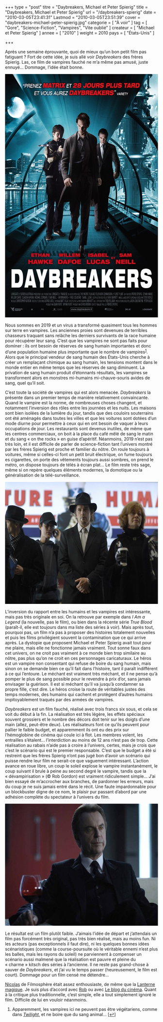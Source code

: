 +++
type = "post"
titre = "Daybreakers, Michael et Peter Spierig"
title = "Daybreakers, Michael et Peter Spierig"
url = "/daybreakers-spierig"
date = "2010-03-05T23:41:31"
Lastmod = "2010-03-05T23:51:39"
cover = "daybreakers-michael-peter-spierig.jpg"
categorie = [ "À voir" ]
tag = [ "Gore", "Science-Fiction", "Vampires", "Vite oublié" ]
createur = [ "Michael et Peter Spierig" ]
annee = [ "2010" ]
weight = 2010
pays = [ "États-Unis" ]

+++

<p>Après une semaine éprouvante, quoi de mieux qu&rsquo;un bon petit film pas fatiguant ? Fort de cette idée, je suis allé voir <em>Daybreakers</em> des frères Spierig. Las, ce film de vampires fauché ne m&rsquo;a même pas amusé, juste ennuyé… Dommage, l&rsquo;idée était bonne.</p>
<div style="text-align: center;"><img class="aligncenter" src="daybreakers-spierig-brothers.jpg" border="0" alt="daybreakers-spierig-brothers.jpg" width="600" height="800" /></div>
<p>Nous sommes en 2019 et un virus a transformé quasiment tous les hommes sur terre en vampires. Les anciennes proies sont devenues de terribles chasseurs traquant sans relâche les derniers survivants de la race humaine pour récupérer leur sang. C&rsquo;est que les vampires ne sont pas faits pour dominer : ils ont besoin de réserves de sang humain importantes et donc d&rsquo;une population humaine plus importante que le nombre de vampires<sup><a href="#footnote_0_2937" id="identifier_0_2937" class="footnote-link footnote-identifier-link" title="Apparemment, les vampires ici ne peuvent pas &ecirc;tre v&eacute;g&eacute;tariens, comme dans Twilight, et ne boire que du sang animal&hellip;">1</a></sup>. Alors que le principal vendeur de sang humain des États-Unis cherche à créer un remplaçant chimique au sang humain, les tensions montent dans le monde entier en même temps que les réserves de sang diminuent. La privation de sang humain produit d&rsquo;étonnants résultats, les vampires se transforment alors en monstres mi-humains mi-chauve-souris avides de sang, quel qu&rsquo;il soit.</p>
<p>C&rsquo;est toute la société de vampires qui est alors menacée. <em>Daybreakers</em> la présente dans un premier temps de manière relativement convaincante. Quand le vampire est la norme, de nombreuses choses changent, et notamment l&rsquo;inversion des rôles entre les journées et les nuits. Les maisons sont bien isolées de la lumière du jour, tandis que des couloirs souterrains ont été aménagés dans toutes les villes et que les voitures sont dotées d&rsquo;un mode diurne pour permettre à ceux qui en ont besoin de vaquer à leurs occupations de jour. Les restaurants sont devenus inutiles, de même que les centres commerciaux, on boit à la place du café mêlé de sang le matin et du sang &laquo;&nbsp;on the rocks&nbsp;&raquo; en guise d&rsquo;apéritif. Néanmoins, 2019 n&rsquo;est pas très loin, et il est difficile de parler de science-fiction tant l&rsquo;univers montré par les frères Spierig est proche et familier du nôtre. On roule toujours à voitures, même si celles-ci font un petit bruit électrique, on fume toujours es cigarettes, on porte des vêtements toujours aussi sombres, on prend le métro, on dispose toujours de télés à écran plat… Le film reste très sage, même si on repère quelques éléments modernes, la domotique ou la généralisation de la télé-surveillance.</p>
<div style="text-align: center;"><img class="aligncenter" src="daybreakers-ethan-hawke.jpg" border="0" alt="daybreakers-ethan-hawke.jpg" width="600" height="401" /></div>
<p>L&rsquo;inversion du rapport entre les humains et les vampires est intéressante, mais pas très originale en soi. On la retrouve par exemple dans <em>I Am a Legend</em> (la nouvelle, pas le film), ou bien dans la récente série <em>True Blood</em> (paraît-il, elle est toujours dans ma liste des séries à voir). Mais après tout, pourquoi pas, un film n&rsquo;a pas à proposer des histoires totalement nouvelles et puis les films privilégient souvent la contamination que ce qui arrive après. La dystopie que proposent Michael et Peter Spierig avait tout pour me plaire, mais elle ne fonctionne jamais vraiment. Tout sonne faux dans cet univers, on ne croit pas vraiment à ce monde bien trop similaire au nôtre, pas plus qu&rsquo;on ne croit en ces personnages caricaturaux. Le héros est un vampire non consentant qui refuse de boire du sang humain, mais sinon on se demande bien ce qu&rsquo;il fait dans l&rsquo;histoire, tant il paraît indifférent à ce qui l&rsquo;entoure. Le méchant est vraiment très méchant, et il ne pense qu&rsquo;à pomper le plus de sang possible pour le revendre à prix d&rsquo;or, sans jamais envisager la guérison. Il est si méchant qu&rsquo;il va jusqu&rsquo;à condamner sa propre fille, c&rsquo;est dire. Le héros croise la route de véritables justes des temps modernes, des humains qui cachent et protègent d&rsquo;autres humains impitoyablement traqués par des armées de vampires.</p>
<p><em>Daybreakers</em> est un film fauché, réalisé avec trois francs six sous, et cela se voit du début à la fin. La réalisation est très légère, les effets spéciaux souvent grossiers et le nombre des décors doit tenir sur les doigts d&rsquo;une main (allez, peut-être deux). Les réalisateurs font ce qu&rsquo;ils peuvent pour pallier le faible budget, et apparemment ils ont eu des prix sur l&rsquo;hémoglobine de cinéma qui coule ici à flot. Les membres volent, les entrailles s&rsquo;étalent… l&rsquo;interdiction au moins de 12 ans n&rsquo;est pas de trop. Cette réalisation au rabais n&rsquo;aide pas à croire à l&rsquo;univers, certes, mais je crois que c&rsquo;est le scénario qui est le premier responsable. C&rsquo;est que le budget a été si restreint que les frères Spierig n&rsquo;ont pas jugé bon d&rsquo;avoir un scénario qui puisse rendre leur film ne serait-ce que vaguement intéressant. L&rsquo;action avance en roue libre, un coup le soleil explose le vampire instantanément, le coup suivant il brule à peine au second degré le vampire, tandis que la &laquo;&nbsp;dévampirisation&nbsp;&raquo; (© Rob Gordon) est vraiment ridiculement simple… J&rsquo;ai bien essayé de m&rsquo;accrocher aux branches, de pardonner les erreurs, mais du coup je ne suis jamais entré dans le récit. Une faute impardonnable pour un blockbuster digne de ce nom, le plaisir pur passant d&rsquo;abord par une adhésion complète du spectateur à l&rsquo;univers du film.</p>
<div style="text-align: center;"><img class="aligncenter" src="daybreakers-sam-neil.jpg" border="0" alt="daybreakers-sam-neil.jpg" width="600" height="401" /></div>
<p>Le résultat est un film plutôt faible. J&rsquo;aimais l&rsquo;idée de départ et j&rsquo;attendais un film pas forcément très original, pas très bien réalisé, mais au moins fun. Ni les acteurs (pas exceptionnels il faut dire), ni les quelques bonnes idées scénaristiques (comme la course-poursuite où le véritable ennemi n’est plus les balles, mais les rayons du soleil) ne parviennent à compenser un scénario aussi malmené que la réalisation est pauvre et pleine du &laquo;&nbsp;charme&nbsp;&raquo; kitsch des séries à l&rsquo;ancienne. Il ne reste pas grand-chose à sauver de <em>Daybreakers</em>, et j&rsquo;ai vu le temps passer (heureusement, le film est court). Dommage pour un film censé me détendre…</p>
<p><a href="http://www.filmosphere.com/2010/02/critique-daybreakers-2009/">Nicolas</a> de Filmosphère était assez enthousiaste, de même que la <a href="http://laternamagika.wordpress.com/2010/02/27/daybreakers-de-michael-et-peter-spierig/">Lanterne magique</a>. Je suis plus d&rsquo;accord avec <a href="http://www.toujoursraison.com/2010/03/daybreakers.html">Rob</a> ou avec <a href="http://www.leblogducinema.com/2010/02/21/critique-daybreakers/">Le blog du cinéma</a>. Quant à la critique plus traditionnelle, c&rsquo;est simple, elle a tout simplement ignoré le film. Difficile de lui en vouloir néanmoins.</p>
<ol class="footnotes"><li id="footnote_0_2937" class="footnote">Apparemment, les vampires ici ne peuvent pas être végétariens, comme dans <em><a href="http://voiretmanger.fr/tag/twilight/">Twilight</a></em>, et ne boire que du sang animal… [<a href="#identifier_0_2937" class="footnote-link footnote-back-link">&#8617;</a>]</li></ol>
